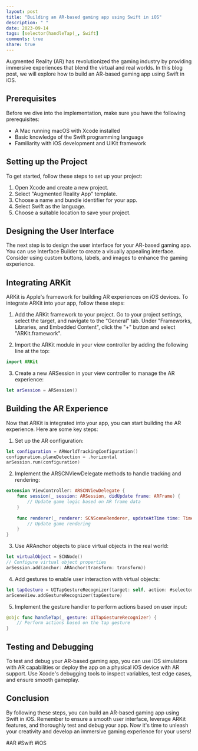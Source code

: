 ```yaml
---
layout: post
title: "Building an AR-based gaming app using Swift in iOS"
description: " "
date: 2023-09-14
tags: [selector(handleTap(_, Swift]
comments: true
share: true
---
```


Augmented Reality (AR) has revolutionized the gaming industry by providing immersive experiences that blend the virtual and real worlds. In this blog post, we will explore how to build an AR-based gaming app using Swift in iOS.

## Prerequisites
Before we dive into the implementation, make sure you have the following prerequisites:

- A Mac running macOS with Xcode installed
- Basic knowledge of the Swift programming language
- Familiarity with iOS development and UIKit framework

## Setting up the Project
To get started, follow these steps to set up your project:

1. Open Xcode and create a new project.
2. Select "Augmented Reality App" template.
3. Choose a name and bundle identifier for your app.
4. Select Swift as the language.
5. Choose a suitable location to save your project.

## Designing the User Interface
The next step is to design the user interface for your AR-based gaming app. You can use Interface Builder to create a visually appealing interface. Consider using custom buttons, labels, and images to enhance the gaming experience.

## Integrating ARKit
ARKit is Apple's framework for building AR experiences on iOS devices. To integrate ARKit into your app, follow these steps:

1. Add the ARKit framework to your project. Go to your project settings, select the target, and navigate to the "General" tab. Under "Frameworks, Libraries, and Embedded Content", click the "+" button and select "ARKit.framework".

2. Import the ARKit module in your view controller by adding the following line at the top:

```swift
import ARKit
```

3. Create a new ARSession in your view controller to manage the AR experience:

```swift
let arSession = ARSession()
```

## Building the AR Experience
Now that ARKit is integrated into your app, you can start building the AR experience. Here are some key steps:

1. Set up the AR configuration:

```swift
let configuration = ARWorldTrackingConfiguration()
configuration.planeDetection = .horizontal
arSession.run(configuration)
```

2. Implement the ARSCNViewDelegate methods to handle tracking and rendering:

```swift
extension ViewController: ARSCNViewDelegate {
    func session(_ session: ARSession, didUpdate frame: ARFrame) {
        // Update game logic based on AR frame data
    }
    
    func renderer(_ renderer: SCNSceneRenderer, updateAtTime time: TimeInterval) {
        // Update game rendering
    }
}
```

3. Use ARAnchor objects to place virtual objects in the real world:

```swift
let virtualObject = SCNNode()
// Configure virtual object properties
arSession.add(anchor: ARAnchor(transform: transform))
```

4. Add gestures to enable user interaction with virtual objects:

```swift
let tapGesture = UITapGestureRecognizer(target: self, action: #selector(handleTap(_:)))
arSceneView.addGestureRecognizer(tapGesture)
```

5. Implement the gesture handler to perform actions based on user input:

```swift
@objc func handleTap(_ gesture: UITapGestureRecognizer) {
    // Perform actions based on the tap gesture
}
```

## Testing and Debugging
To test and debug your AR-based gaming app, you can use iOS simulators with AR capabilities or deploy the app on a physical iOS device with AR support. Use Xcode's debugging tools to inspect variables, test edge cases, and ensure smooth gameplay.

## Conclusion
By following these steps, you can build an AR-based gaming app using Swift in iOS. Remember to ensure a smooth user interface, leverage ARKit features, and thoroughly test and debug your app. Now it's time to unleash your creativity and develop an immersive gaming experience for your users!

#AR #Swift #iOS